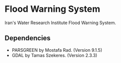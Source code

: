 # Flood Warning System
Iran's Water Research Institute Flood Warning System.

## Dependencies
* PARSGREEN by Mostafa Rad. (Version 9.1.5)
* GDAL by Tamas Szekeres. (Version 2.3.3)
